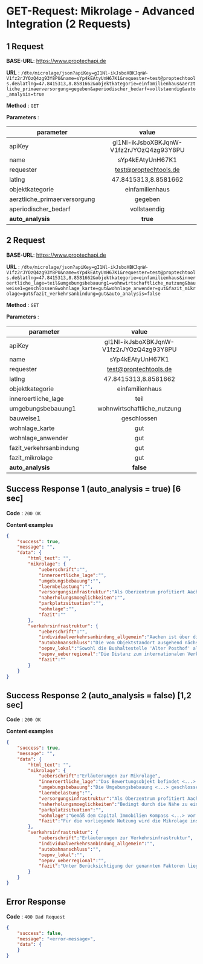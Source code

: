 # GET-Request: Mikrolage - Advanced Integration (2 Requests)

## 1 Request

**BASE-URL**: https://www.proptechapi.de

**URL** : `/dte/microlage/json?apiKey=gI1Nl-ikJsboXBKJqnW-V1fz2rJYOzQ4zg93Y8PU&name=sYp4kEAtyUnH67K1&requester=test@proptechtools.de&latlng=47.8415313,8.8581662&objektkategorie=einfamilienhaus&aerztliche_primaerversorgung=gegeben&aperiodischer_bedarf=vollstaendig&auto_analysis=true`

**Method** : `GET`

**Parameters** : 

| parameter        | value         
| ------------- |:-------------:| 
| apiKey     | gI1Nl-ikJsboXBKJqnW-V1fz2rJYOzQ4zg93Y8PU | 
| name     | sYp4kEAtyUnH67K1 |
| requester     | test@proptechtools.de |
| latlng     | 47.8415313,8.8581662 |
| objektkategorie     | einfamilienhaus |
| aerztliche_primaerversorgung     | gegeben |
| aperiodischer_bedarf     | vollstaendig |
| <b>auto_analysis</b>     | <b>true</b> |

## 2 Request

**BASE-URL**: https://www.proptechapi.de

**URL** : `/dte/microlage/json?apiKey=gI1Nl-ikJsboXBKJqnW-V1fz2rJYOzQ4zg93Y8PU&name=sYp4kEAtyUnH67K1&requester=test@proptechtools.de&latlng=47.8415313,8.8581662&objektkategorie=einfamilienhaus&inneroertliche_lage=teil&umgebungsbebauung1=wohnwirtschaftliche_nutzung&bauweise1=geschlossen&wohnlage_karte=gut&wohnlage_anwender=gut&fazit_mikrolage=gut&fazit_verkehrsanbindung=gut&auto_analysis=false`

**Method** : `GET`

**Parameters** : 

| parameter        | value         
| ------------- |:-------------:| 
| apiKey     | gI1Nl-ikJsboXBKJqnW-V1fz2rJYOzQ4zg93Y8PU | 
| name     | sYp4kEAtyUnH67K1 |
| requester     | test@proptechtools.de |
| latlng     | 47.8415313,8.8581662 |
| objektkategorie     | einfamilienhaus |
| inneroertliche_lage     | teil |
| umgebungsbebauung1     | wohnwirtschaftliche_nutzung |
| bauweise1     | geschlossen |
| wohnlage_karte     | gut |
| wohnlage_anwender     | gut |
| fazit_verkehrsanbindung     | gut |
| fazit_mikrolage     | gut |
| <b>auto_analysis</b>     | <b>false</b> |


## Success Response 1 (auto_analysis = true) [6 sec]

**Code** : `200 OK`

**Content examples**


```json
{
    "success": true,
    "message": "",
    "data": {
        "html_text": "",
        "mikrolage": {
            "ueberschrift":"",
            "inneroertliche_lage":"",
            "umgebungsbebauung":"",
            "laermbelastung":"",
            "versorgungsinfrastruktur":"Als Oberzentrum profitiert Aachen <...> auch die ärztliche Primärversorgung vor Ort gegeben.",
            "naherholungsmoeglichkeiten":"",
            "parkplatzsituation":"",
            "wohnlage":"",
            "fazit":""
        },
        "verkehrsinfrastruktur": {
            "ueberschrift":"",
            "individualverkehrsanbindung_allgemein":"Aachen ist über die Bundesstraßen B1 <...> angeschlossen.",
            "autobahnanschluss":"Die vom Objektstandort ausgehend nächstgelegene Auffahrt zur <...> der Anschlussstelle 'Aachen-Europaplatz'.",
            "oepnv_lokal":"Sowohl die Bushaltestelle 'Alter Posthof' als auch der u.a. als ICE-Haltestelle <...>  gut erreichbar ist.",
            "oepnv_ueberregional":"Die Distanz zum internationalen Verkehrsflughafen 'Düsseldorf' <...> rd. 74 km.",
            "fazit":""
        }
    }
}
```

## Success Response 2 (auto_analysis = false) [1,2 sec]

**Code** : `200 OK`

**Content examples**


```json
{
    "success": true,
    "message": "",
    "data": {
        "html_text": "",
        "mikrolage": {
            "ueberschrift":"Erläuterungen zur Mikrolage",
            "inneroertliche_lage":"Das Bewertungsobjekt befindet <...> von Aachen.",
            "umgebungsbebauung":"Die Umgebungsbebauung <...> geschlossener Bauweise aus.",
            "laermbelastung":"",
            "versorgungsinfrastruktur":"Als Oberzentrum profitiert Aachen <...> auch die ärztliche Primärversorgung vor Ort gegeben.",
            "naherholungsmoeglichkeiten":"Bedingt durch die Nähe zu einem Gewässer ( <...> im Umfeld der Immobilie.",
            "parkplatzsituation":"",
            "wohnlage":"Gemäß dem Capital Immobilien Kompass <...> vor Ort entspricht.",
            "fazit":"Für die vorliegende Nutzung wird die Mikrolage insgesamt als gut beurteilt."
        },
        "verkehrsinfrastruktur": {
            "ueberschrift":"Erläuterungen zur Verkehrsinfrastruktur",
            "individualverkehrsanbindung_allgemein":"",
            "autobahnanschluss":"",
            "oepnv_lokal":"",
            "oepnv_ueberregional":"",
            "fazit":"Unter Berücksichtigung der genannten Faktoren liegt somit eine gute Verkehrsinfrastruktur vor."
        }
    }
}
```

## Error Response

**Code** : `400 Bad Request`

```json
{
    "success": false,
    "message": "<error-message>",
    "data": { 
    }
}
```
